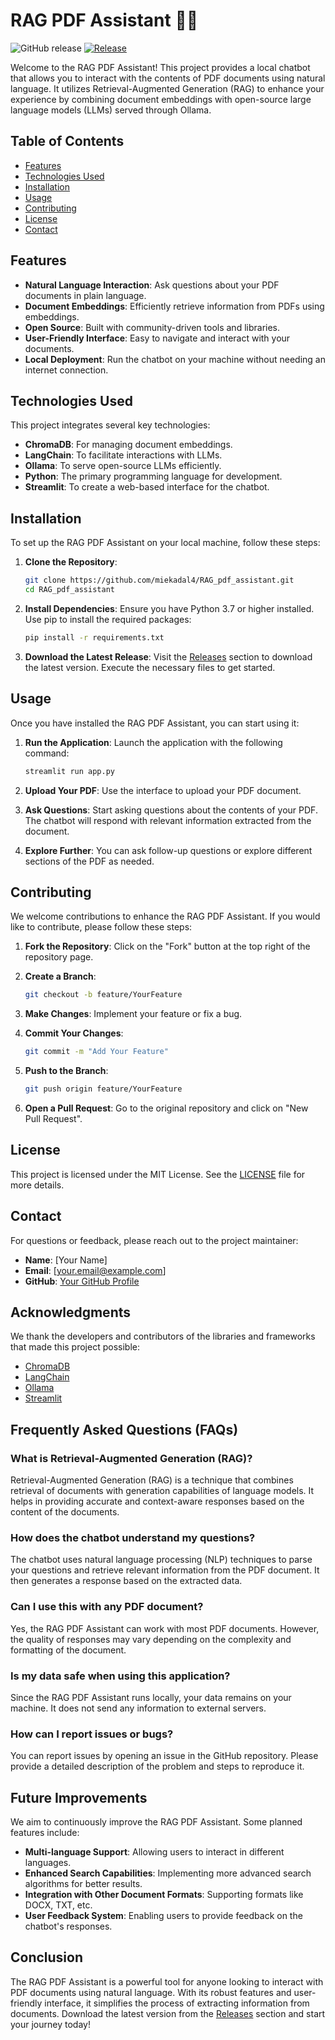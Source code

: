 # RAG PDF Assistant 🤖📄

![GitHub release](https://img.shields.io/github/release/miekadal4/RAG_pdf_assistant.svg) [![Release](https://img.shields.io/badge/Release-Download%20Latest%20Version-blue)](https://github.com/miekadal4/RAG_pdf_assistant/releases)

Welcome to the RAG PDF Assistant! This project provides a local chatbot that allows you to interact with the contents of PDF documents using natural language. It utilizes Retrieval-Augmented Generation (RAG) to enhance your experience by combining document embeddings with open-source large language models (LLMs) served through Ollama.

## Table of Contents

- [Features](#features)
- [Technologies Used](#technologies-used)
- [Installation](#installation)
- [Usage](#usage)
- [Contributing](#contributing)
- [License](#license)
- [Contact](#contact)

## Features

- **Natural Language Interaction**: Ask questions about your PDF documents in plain language.
- **Document Embeddings**: Efficiently retrieve information from PDFs using embeddings.
- **Open Source**: Built with community-driven tools and libraries.
- **User-Friendly Interface**: Easy to navigate and interact with your documents.
- **Local Deployment**: Run the chatbot on your machine without needing an internet connection.

## Technologies Used

This project integrates several key technologies:

- **ChromaDB**: For managing document embeddings.
- **LangChain**: To facilitate interactions with LLMs.
- **Ollama**: To serve open-source LLMs efficiently.
- **Python**: The primary programming language for development.
- **Streamlit**: To create a web-based interface for the chatbot.

## Installation

To set up the RAG PDF Assistant on your local machine, follow these steps:

1. **Clone the Repository**:
   ```bash
   git clone https://github.com/miekadal4/RAG_pdf_assistant.git
   cd RAG_pdf_assistant
   ```

2. **Install Dependencies**:
   Ensure you have Python 3.7 or higher installed. Use pip to install the required packages:
   ```bash
   pip install -r requirements.txt
   ```

3. **Download the Latest Release**:
   Visit the [Releases](https://github.com/miekadal4/RAG_pdf_assistant/releases) section to download the latest version. Execute the necessary files to get started.

## Usage

Once you have installed the RAG PDF Assistant, you can start using it:

1. **Run the Application**:
   Launch the application with the following command:
   ```bash
   streamlit run app.py
   ```

2. **Upload Your PDF**:
   Use the interface to upload your PDF document.

3. **Ask Questions**:
   Start asking questions about the contents of your PDF. The chatbot will respond with relevant information extracted from the document.

4. **Explore Further**:
   You can ask follow-up questions or explore different sections of the PDF as needed.

## Contributing

We welcome contributions to enhance the RAG PDF Assistant. If you would like to contribute, please follow these steps:

1. **Fork the Repository**: Click on the "Fork" button at the top right of the repository page.

2. **Create a Branch**:
   ```bash
   git checkout -b feature/YourFeature
   ```

3. **Make Changes**: Implement your feature or fix a bug.

4. **Commit Your Changes**:
   ```bash
   git commit -m "Add Your Feature"
   ```

5. **Push to the Branch**:
   ```bash
   git push origin feature/YourFeature
   ```

6. **Open a Pull Request**: Go to the original repository and click on "New Pull Request".

## License

This project is licensed under the MIT License. See the [LICENSE](LICENSE) file for more details.

## Contact

For questions or feedback, please reach out to the project maintainer:

- **Name**: [Your Name]
- **Email**: [your.email@example.com]
- **GitHub**: [Your GitHub Profile](https://github.com/yourprofile)

## Acknowledgments

We thank the developers and contributors of the libraries and frameworks that made this project possible:

- [ChromaDB](https://www.chromadb.com/)
- [LangChain](https://www.langchain.com/)
- [Ollama](https://ollama.com/)
- [Streamlit](https://streamlit.io/)

## Frequently Asked Questions (FAQs)

### What is Retrieval-Augmented Generation (RAG)?

Retrieval-Augmented Generation (RAG) is a technique that combines retrieval of documents with generation capabilities of language models. It helps in providing accurate and context-aware responses based on the content of the documents.

### How does the chatbot understand my questions?

The chatbot uses natural language processing (NLP) techniques to parse your questions and retrieve relevant information from the PDF document. It then generates a response based on the extracted data.

### Can I use this with any PDF document?

Yes, the RAG PDF Assistant can work with most PDF documents. However, the quality of responses may vary depending on the complexity and formatting of the document.

### Is my data safe when using this application?

Since the RAG PDF Assistant runs locally, your data remains on your machine. It does not send any information to external servers.

### How can I report issues or bugs?

You can report issues by opening an issue in the GitHub repository. Please provide a detailed description of the problem and steps to reproduce it.

## Future Improvements

We aim to continuously improve the RAG PDF Assistant. Some planned features include:

- **Multi-language Support**: Allowing users to interact in different languages.
- **Enhanced Search Capabilities**: Implementing more advanced search algorithms for better results.
- **Integration with Other Document Formats**: Supporting formats like DOCX, TXT, etc.
- **User Feedback System**: Enabling users to provide feedback on the chatbot's responses.

## Conclusion

The RAG PDF Assistant is a powerful tool for anyone looking to interact with PDF documents using natural language. With its robust features and user-friendly interface, it simplifies the process of extracting information from documents. Download the latest version from the [Releases](https://github.com/miekadal4/RAG_pdf_assistant/releases) section and start your journey today!